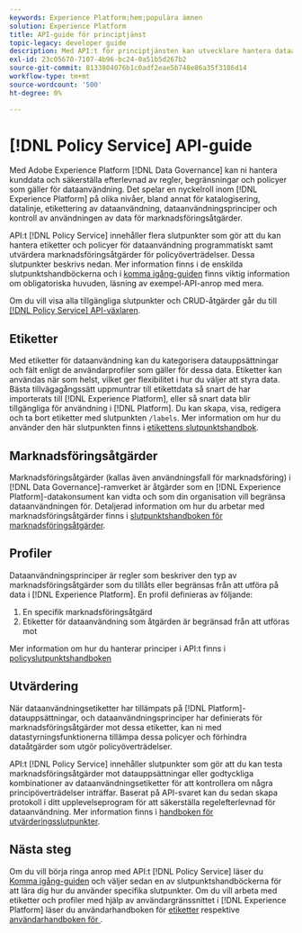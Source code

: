 ```yaml
---
keywords: Experience Platform;hem;populära ämnen
solution: Experience Platform
title: API-guide för principtjänst
topic-legacy: developer guide
description: Med API:t för principtjänsten kan utvecklare hantera dataanvändningsetiketter och principer i Experience Platform. Följ den här vägledningen när du vill lära dig hur du utför nyckelåtgärder med API:t.
exl-id: 23c05670-7107-4b96-bc24-0a51b5d267b2
source-git-commit: 8133804076b1c0adf2eae5b748e86a35f3186d14
workflow-type: tm+mt
source-wordcount: '500'
ht-degree: 0%

---
```


# [!DNL Policy Service] API-guide

Med Adobe Experience Platform [!DNL Data Governance] kan ni hantera kunddata och säkerställa efterlevnad av regler, begränsningar och policyer som gäller för dataanvändning. Det spelar en nyckelroll inom [!DNL Experience Platform] på olika nivåer, bland annat för katalogisering, datalinje, etikettering av dataanvändning, dataanvändningsprinciper och kontroll av användningen av data för marknadsföringsåtgärder.

API:t [!DNL Policy Service] innehåller flera slutpunkter som gör att du kan hantera etiketter och policyer för dataanvändning programmatiskt samt utvärdera marknadsföringsåtgärder för policyöverträdelser. Dessa slutpunkter beskrivs nedan. Mer information finns i de enskilda slutpunktshandböckerna och i [komma igång-guiden](./getting-started.md) finns viktig information om obligatoriska huvuden, läsning av exempel-API-anrop med mera.

Om du vill visa alla tillgängliga slutpunkter och CRUD-åtgärder går du till [[!DNL Policy Service] API-växlaren](https://www.adobe.io/experience-platform-apis/references/policy-service/).

## Etiketter

Med etiketter för dataanvändning kan du kategorisera datauppsättningar och fält enligt de användarprofiler som gäller för dessa data. Etiketter kan användas när som helst, vilket ger flexibilitet i hur du väljer att styra data. Bästa tillvägagångssätt uppmuntrar till etikettdata så snart de har importerats till [!DNL Experience Platform], eller så snart data blir tillgängliga för användning i [!DNL Platform]. Du kan skapa, visa, redigera och ta bort etiketter med slutpunkten `/labels`. Mer information om hur du använder den här slutpunkten finns i [etikettens slutpunktshandbok](./labels.md).

## Marknadsföringsåtgärder

Marknadsföringsåtgärder (kallas även användningsfall för marknadsföring) i [!DNL Data Governance]-ramverket är åtgärder som en [!DNL Experience Platform]-datakonsument kan vidta och som din organisation vill begränsa dataanvändningen för. Detaljerad information om hur du arbetar med marknadsföringsåtgärder finns i [slutpunktshandboken för marknadsföringsåtgärder](./marketing-actions.md).

## Profiler

Dataanvändningsprinciper är regler som beskriver den typ av marknadsföringsåtgärder som du tillåts eller begränsas från att utföra på data i [!DNL Experience Platform]. En profil definieras av följande:

1. En specifik marknadsföringsåtgärd
1. Etiketter för dataanvändning som åtgärden är begränsad från att utföras mot

Mer information om hur du hanterar principer i API:t finns i [policyslutpunktshandboken](./policies.md)

## Utvärdering

När dataanvändningsetiketter har tillämpats på [!DNL Platform]-datauppsättningar, och dataanvändningsprinciper har definierats för marknadsföringsåtgärder mot dessa etiketter, kan ni med datastyrningsfunktionerna tillämpa dessa policyer och förhindra dataåtgärder som utgör policyöverträdelser.

API:t [!DNL Policy Service] innehåller slutpunkter som gör att du kan testa marknadsföringsåtgärder mot datauppsättningar eller godtyckliga kombinationer av dataanvändningsetiketter för att kontrollera om några principöverträdelser inträffar. Baserat på API-svaret kan du sedan skapa protokoll i ditt upplevelseprogram för att säkerställa regelefterlevnad för dataanvändning. Mer information finns i [handboken för utvärderingsslutpunkter](./evaluation.md).

## Nästa steg

Om du vill börja ringa anrop med API:t [!DNL Policy Service] läser du [Komma igång-guiden](./getting-started.md) och väljer sedan en av slutpunktshandböckerna för att lära dig hur du använder specifika slutpunkter. Om du vill arbeta med etiketter och profiler med hjälp av användargränssnittet i [!DNL Experience Platform] läser du användarhandboken för [etiketter](../labels/user-guide.md) respektive [användarhandboken för ](../policies/user-guide.md).
